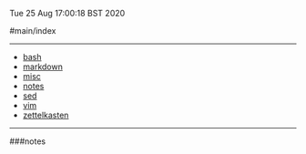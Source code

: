 Tue 25 Aug 17:00:18 BST 2020

#main/index

___

  * [bash](/home/pi/Documents/bash-index.md)
  * [markdown](/home/pi/Documents/hypertext.md)
  * [misc](/home/pi/Documents/misc-index.md)
  * [notes](/home/pi/Documents/notes-index.md)
  * [sed](/home/pi/Documents/sed-index.md)
  * [vim](/home/pi/Documents/vim-index.md)
  * [zettelkasten](/home/pi/Documents/zettelkasten-index.md)



___

###notes
